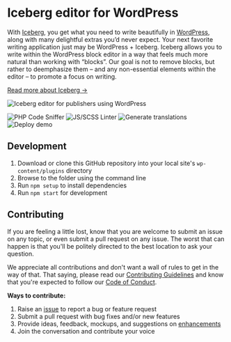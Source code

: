 # Iceberg editor for WordPress

With [Iceberg](https://useiceberg.com/), you get what you need to write beautifully in [WordPress](https://wordpress.org), along with many delightful extras you’d never expect. Your next favorite writing application just may be WordPress + Iceberg. Iceberg allows you to write within the WordPress block editor in a way that feels much more natural than working with “blocks”. Our goal is not to remove blocks, but rather to deemphasize them – and any non-essential elements within the editor – to promote a focus on writing.

[Read more about Iceberg &rarr;](https://richtabor.com/iceberg)

![Iceberg editor for publishers using WordPress](https://user-images.githubusercontent.com/1813435/77789961-597d0100-703a-11ea-8a9b-f412917360f4.png)

![PHP Code Sniffer](https://github.com/useiceberg/iceberg-os/workflows/PHP%20Code%20Sniffer/badge.svg)
![JS/SCSS Linter](https://github.com/useiceberg/iceberg-os/workflows/Lint%20JS%20and%20SCSS/badge.svg)
![Generate translations](https://github.com/useIceberg/iceberg-os/workflows/i18n/badge.svg)
![Deploy demo](https://github.com/useIceberg/iceberg-os/workflows/Deploy%20demo/badge.svg)

## Development

1. Download or clone this GitHub repository into your local site's `wp-content/plugins` directory
2. Browse to the folder using the command line
3. Run `npm setup` to install dependencies
4. Run `npm start` for development

## Contributing

If you are feeling a little lost, know that you are welcome to submit an issue on any topic, or even submit a pull request on any issue. The worst that can happen is that you'll be politely directed to the best location to ask your question.

We appreciate all contributions and don't want a wall of rules to get in the way of that. That saying, please read our [Contributing Guidelines](https://github.com/useIceberg/iceberg/blob/master/.github/CONTRIBUTING.md) and know that you're expected to follow our [Code of Conduct](https://github.com/useIceberg/iceberg/blob/master/CODE_OF_CONDUCT.md).

**Ways to contribute:**

1. Raise an [issue](https://github.com/useIceberg/iceberg/issues/new/choose) to report a bug or feature request
2. Submit a pull request with bug fixes and/or new features
3. Provide ideas, feedback, mockups, and suggestions on [enhancements](https://github.com/useIceberg/iceberg/issues?direction=desc&labels=Enhancement&page=1&sort=created&state=open)
4. Join the conversation and contribute your voice
